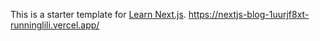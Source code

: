 This is a starter template for [Learn Next.js](https://nextjs.org/learn).
https://nextjs-blog-1uurjf8xt-runninglili.vercel.app/
